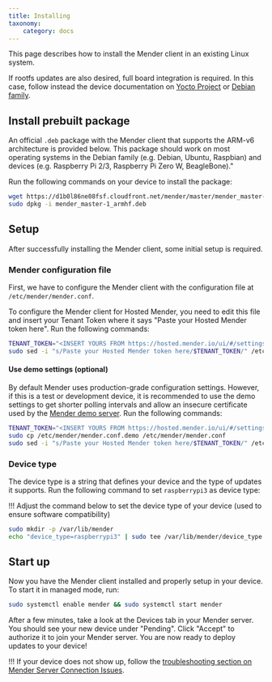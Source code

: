 ```yaml
---
title: Installing
taxonomy:
    category: docs
---
```


This page describes how to install the Mender client in an existing Linux system.

If rootfs updates are also desired, full board integration is required. In this case, follow instead the device documentation on [Yocto Project](../../devices/yocto-project) or [Debian family](../../devices/debian-family).

## Install prebuilt package

An official `.deb` package with the Mender client that supports the ARM-v6 architecture is provided below. This package should work on most operating systems in the Debian family (e.g. Debian, Ubuntu, Raspbian) and devices (e.g. Raspberry Pi 2/3, Raspberry Pi Zero W, BeagleBone)."

Run the following commands on your device to install the package:

<!--AUTOVERSION: "cloudfront.net/mender/%/"/mender "mender_%-1_armhf.deb"/mender -->
```bash
wget https://d1b0l86ne08fsf.cloudfront.net/mender/master/mender_master-1_armhf.deb
sudo dpkg -i mender_master-1_armhf.deb
```

## Setup

After successfully installing the Mender client, some initial setup is required.

### Mender configuration file

First, we have to configure the Mender client with the configuration file at `/etc/mender/mender.conf`.

To configure the Mender client for Hosted Mender, you need to edit this file and insert your Tenant Token
where it says "Paste your Hosted Mender token here". Run the following commands:

```bash
TENANT_TOKEN="<INSERT YOURS FROM https://hosted.mender.io/ui/#/settings/my-organization>"
sudo sed -i "s/Paste your Hosted Mender token here/$TENANT_TOKEN/" /etc/mender/mender.conf
```

#### Use demo settings (optional)

By default Mender uses production-grade configuration settings. However, if this is a test or development device,
it is recommended to use the demo settings to get shorter polling intervals and allow an insecure certificate used
by the [Mender demo server](../../getting-started/create-a-test-environment). Run the following commands:

```bash
TENANT_TOKEN="<INSERT YOURS FROM https://hosted.mender.io/ui/#/settings/my-organization>"
sudo cp /etc/mender/mender.conf.demo /etc/mender/mender.conf
sudo sed -i "s/Paste your Hosted Mender token here/$TENANT_TOKEN/" /etc/mender/mender.conf
```

### Device type

The device type is a string that defines your device and the type of updates it supports. Run the following
command to set `raspberrypi3` as device type:

!!! Adjust the command below to set the device type of your device (used to ensure software compatibility)

```bash
sudo mkdir -p /var/lib/mender
echo "device_type=raspberrypi3" | sudo tee /var/lib/mender/device_type
```

## Start up

Now you have the Mender client installed and properly setup in your device. To start it in managed mode, run:

```bash
sudo systemctl enable mender && sudo systemctl start mender
```

After a few minutes, take a look at the Devices tab in your Mender server. You should see your new device under "Pending".
Click "Accept" to authorize it to join your Mender server. You are now ready to deploy updates to your device!

!!! If your device does not show up, follow the [troubleshooting section on Mender Server Connection Issues](../../troubleshooting/device-runtime#mender-server-connection-issues).

